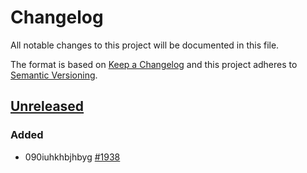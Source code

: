 # Changelog

All notable changes to this project will be documented in this file.

The format is based on [Keep a Changelog][keepachangelog-1]
and this project adheres to [Semantic Versioning][semver-1].

[keepachangelog-1]: http://keepachangelog.com/

[semver-1]: http://semver.org/

[github-1]: https://github.com/atomisthqa/handlers/tree/HEAD

## [Unreleased][github-1]

### Added

-   090iuhkhbjhbyg [#1938][github-2]

[github-2]: https://github.com/atomisthqa/handlers/issues/1938
